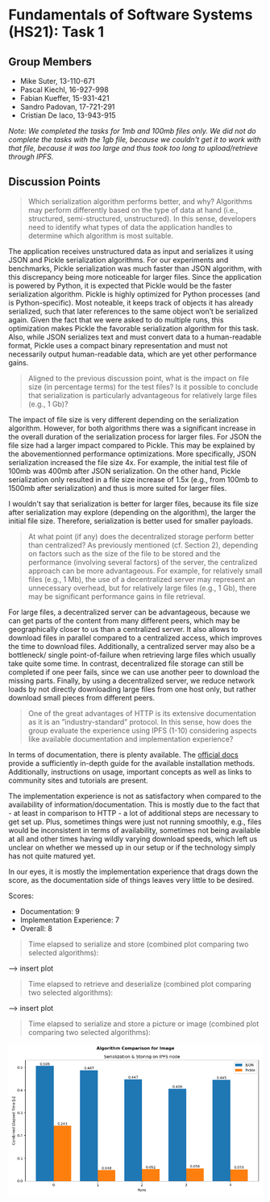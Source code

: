 # Fundamentals of Software Systems (HS21): Task 1

## Group Members

- Mike Suter, 13-110-671
- Pascal Kiechl, 16-927-998
- Fabian Kueffer, 15-931-421
- Sandro Padovan, 17-721-291
- Cristian De Iaco, 13-943-915

*Note: We completed the tasks for 1mb and 100mb files only. We did not do complete the tasks with the 1gb file, because we couldn't get it to work with that file, because it was too large and thus took too long to upload/retrieve through IPFS.*

## Discussion Points

> Which serialization algorithm performs better, and why? Algorithms may perform
differently based on the type of data at hand (i.e., structured, semi-structured,
unstructured). In this sense, developers need to identify what types of data the
application handles to determine which algorithm is most suitable.

The application receives unstructured data as input and serializes it using JSON and Pickle 
serialization algorithms.
For our experiments and benchmarks, Pickle serialization was much faster than JSON algorithm, with this discrepancy being more noticeable for larger files.  Since the application is powered by Python, it is expected that Pickle would be the faster serialization algorithm. Pickle is highly optimized for Python processes (and is Python-specific). Most noteable, it keeps track of objects it has already serialized, such that later references to the same object won’t be serialized again. Given the fact that we were asked to do multiple runs, this optimization makes Pickle the favorable serialization algorithm for this task. Also, while JSON serializes text and must convert data to a human-readable format, Pickle uses a compact binary representation and must not necessarily output human-readable data, which 
are yet other performance gains.

> Aligned to the previous discussion point, what is the impact on file size (in percentage
terms) for the test files? Is it possible to conclude that serialization is
particularly advantageous for relatively large files (e.g., 1 Gb)?

The impact of file size is very different depending on the serialization algorithm. However, 
for both algorithms there was a significant increase in the overall duration of the serialization 
process for larger files. For JSON the file size had a larger impact compared to Pickle. This may be explained by the abovementionned performance optimizations.
More specifically, JSON serialization increased the file size 4x. For example, the initial test file of 100mb was 400mb after JSON serialization. 
On the other hand, Pickle serialization only resulted in a file size increase of 1.5x (e.g., from 100mb to 1500mb after serialization) and thus is more suited for larger files.


I wouldn't say that serialization is better for larger files, because its file size after serialization may explore (depending on the algorithm), the larger the initial file size. Therefore, serialization is better used for smaller payloads.

> At what point (if any) does the decentralized storage perform better than centralized?
As previously mentioned (cf. Section 2), depending on factors such as
the size of the file to be stored and the performance (involving several factors) of
the server, the centralized approach can be more advantageous. For example,
for relatively small files (e.g., 1 Mb), the use of a decentralized server may represent
an unnecessary overhead, but for relatively large files (e.g., 1 Gb), there
may be significant performance gains in file retrieval.

For large files, a decentralized server can be advantageous, because we can get parts of the
content from many different peers, which may be geographically closer to us than a centralized server. It also allows to 
download files in parallel compared to a centralized access, which improves the time to download files. Additionally, a centralized server may also be a bottleneck/ single point-of-failure when retrieving large files which usually take quite some time. In contrast, decentralized file storage can still be completed if one peer fails, since we can use another peer to download the missing parts. Finally, by using a decentralized server, we reduce network loads by not directly downloading large files from one host only, but rather download small pieces from different peers.

> One of the great advantages of HTTP is its extensive documentation as it is an
”industry-standard” protocol. In this sense, how does the group evaluate the
experience using IPFS (1-10) considering aspects like available documentation
and implementation experience?

In terms of documentation, there is plenty available. The [official docs](https://docs.ipfs.io/) provide a sufficiently in-depth guide for the available installation methods. Additionally, instructions on usage, important concepts as well as links to community sites and tutorials are present.

The implementation experience is not as satisfactory when compared to the availability of information/documentation. This is mostly due to the fact that - at least in comparison to HTTP - a lot of additional steps are necessary to get set up. Plus, sometimes things were just not running smoothly, e.g., files would be inconsistent in terms of availability, sometimes not being available at all and other times having wildly varying  download speeds, which left us unclear on whether we messed up in our setup or if the technology simply has not quite matured yet.

In our eyes, it is mostly the implementation experience that drags down the score, as the documentation side of things leaves very little to be desired.

Scores:
* Documentation: 9
* Implementation Experience: 7
* Overall: 8

> Time elapsed to serialize and store (combined plot comparing two selected algorithms):

-->  insert plot

> Time elapsed to retrieve and deserialize (combined plot comparing two selected
algorithms):

--> insert plot

> Time elapsed to serialize and store a picture or image (combined plot comparing
two selected algorithms):

![plot](https://github.com/miksut/ipfs_app/blob/main/pictures/image_algorithm_comparison.png)
